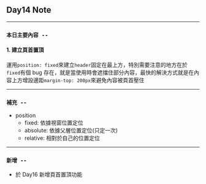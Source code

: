 ## **Day14 Note**

---

### `本日主要內容 --`

#### 1. 建立頁首置頂

運用`position: fixed`來建立`header`固定在最上方，特別需要注意的地方在於`fixed`有個 bug 存在，就是當使用時會遮擋住部分內容，最快的解決方式就是在內容上方增設邊距`margin-top: 200px`來避免內容被頁首壓住

---

### **`補充 --`**

- position
  - fixed: 依據視窗位置定位
  - absolute: 依據父層位置定位(只定一次)
  - relative: 相對於自己的位置定位

---

### **`新增 --`**

- 於 Day16 新增頁首置頂功能
